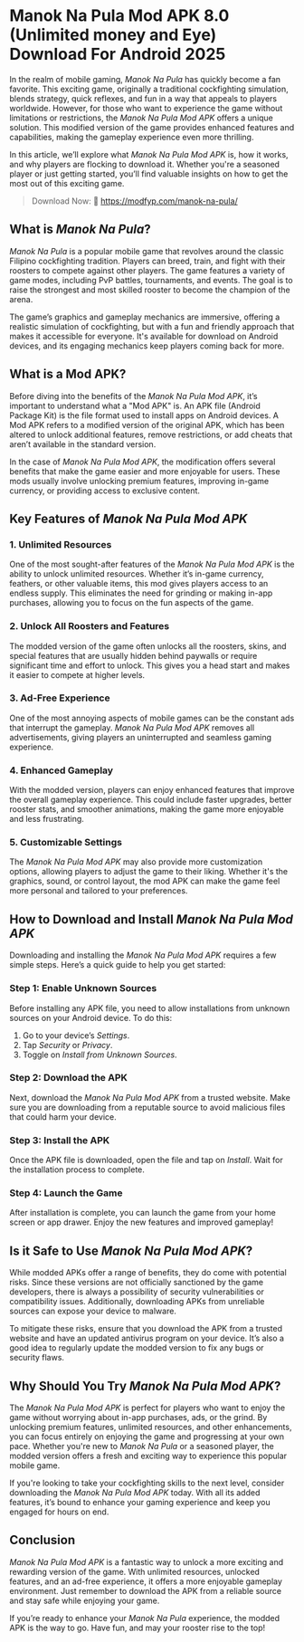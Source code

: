 # Manok Na Pula Mod APK 8.0 (Unlimited money and Eye) Download For Android 2025

In the realm of mobile gaming, *Manok Na Pula* has quickly become a fan favorite. This exciting game, originally a traditional cockfighting simulation, blends strategy, quick reflexes, and fun in a way that appeals to players worldwide. However, for those who want to experience the game without limitations or restrictions, the *Manok Na Pula Mod APK* offers a unique solution. This modified version of the game provides enhanced features and capabilities, making the gameplay experience even more thrilling.

In this article, we’ll explore what *Manok Na Pula Mod APK* is, how it works, and why players are flocking to download it. Whether you're a seasoned player or just getting started, you’ll find valuable insights on how to get the most out of this exciting game.

>Download Now: 👏 https://modfyp.com/manok-na-pula/

## What is *Manok Na Pula*?

*Manok Na Pula* is a popular mobile game that revolves around the classic Filipino cockfighting tradition. Players can breed, train, and fight with their roosters to compete against other players. The game features a variety of game modes, including PvP battles, tournaments, and events. The goal is to raise the strongest and most skilled rooster to become the champion of the arena.

The game’s graphics and gameplay mechanics are immersive, offering a realistic simulation of cockfighting, but with a fun and friendly approach that makes it accessible for everyone. It's available for download on Android devices, and its engaging mechanics keep players coming back for more.

## What is a Mod APK?

Before diving into the benefits of the *Manok Na Pula Mod APK*, it’s important to understand what a "Mod APK" is. An APK file (Android Package Kit) is the file format used to install apps on Android devices. A Mod APK refers to a modified version of the original APK, which has been altered to unlock additional features, remove restrictions, or add cheats that aren’t available in the standard version.

In the case of *Manok Na Pula Mod APK*, the modification offers several benefits that make the game easier and more enjoyable for users. These mods usually involve unlocking premium features, improving in-game currency, or providing access to exclusive content.

## Key Features of *Manok Na Pula Mod APK*

### 1. **Unlimited Resources**
One of the most sought-after features of the *Manok Na Pula Mod APK* is the ability to unlock unlimited resources. Whether it’s in-game currency, feathers, or other valuable items, this mod gives players access to an endless supply. This eliminates the need for grinding or making in-app purchases, allowing you to focus on the fun aspects of the game.

### 2. **Unlock All Roosters and Features**
The modded version of the game often unlocks all the roosters, skins, and special features that are usually hidden behind paywalls or require significant time and effort to unlock. This gives you a head start and makes it easier to compete at higher levels.

### 3. **Ad-Free Experience**
One of the most annoying aspects of mobile games can be the constant ads that interrupt the gameplay. *Manok Na Pula Mod APK* removes all advertisements, giving players an uninterrupted and seamless gaming experience.

### 4. **Enhanced Gameplay**
With the modded version, players can enjoy enhanced features that improve the overall gameplay experience. This could include faster upgrades, better rooster stats, and smoother animations, making the game more enjoyable and less frustrating.

### 5. **Customizable Settings**
The *Manok Na Pula Mod APK* may also provide more customization options, allowing players to adjust the game to their liking. Whether it's the graphics, sound, or control layout, the mod APK can make the game feel more personal and tailored to your preferences.

## How to Download and Install *Manok Na Pula Mod APK*

Downloading and installing the *Manok Na Pula Mod APK* requires a few simple steps. Here’s a quick guide to help you get started:

### Step 1: **Enable Unknown Sources**
Before installing any APK file, you need to allow installations from unknown sources on your Android device. To do this:
1. Go to your device’s *Settings*.
2. Tap *Security* or *Privacy*.
3. Toggle on *Install from Unknown Sources*.

### Step 2: **Download the APK**
Next, download the *Manok Na Pula Mod APK* from a trusted website. Make sure you are downloading from a reputable source to avoid malicious files that could harm your device.

### Step 3: **Install the APK**
Once the APK file is downloaded, open the file and tap on *Install*. Wait for the installation process to complete.

### Step 4: **Launch the Game**
After installation is complete, you can launch the game from your home screen or app drawer. Enjoy the new features and improved gameplay!

## Is it Safe to Use *Manok Na Pula Mod APK*?

While modded APKs offer a range of benefits, they do come with potential risks. Since these versions are not officially sanctioned by the game developers, there is always a possibility of security vulnerabilities or compatibility issues. Additionally, downloading APKs from unreliable sources can expose your device to malware.

To mitigate these risks, ensure that you download the APK from a trusted website and have an updated antivirus program on your device. It’s also a good idea to regularly update the modded version to fix any bugs or security flaws.

## Why Should You Try *Manok Na Pula Mod APK*?

The *Manok Na Pula Mod APK* is perfect for players who want to enjoy the game without worrying about in-app purchases, ads, or the grind. By unlocking premium features, unlimited resources, and other enhancements, you can focus entirely on enjoying the game and progressing at your own pace. Whether you're new to *Manok Na Pula* or a seasoned player, the modded version offers a fresh and exciting way to experience this popular mobile game.

If you're looking to take your cockfighting skills to the next level, consider downloading the *Manok Na Pula Mod APK* today. With all its added features, it’s bound to enhance your gaming experience and keep you engaged for hours on end.

## Conclusion

*Manok Na Pula Mod APK* is a fantastic way to unlock a more exciting and rewarding version of the game. With unlimited resources, unlocked features, and an ad-free experience, it offers a more enjoyable gameplay environment. Just remember to download the APK from a reliable source and stay safe while enjoying your game.

If you’re ready to enhance your *Manok Na Pula* experience, the modded APK is the way to go. Have fun, and may your rooster rise to the top!
